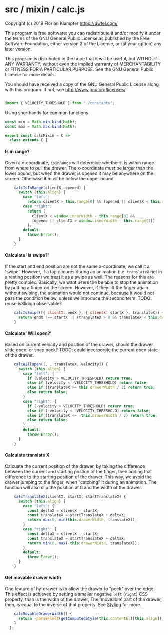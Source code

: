 # src / mixin / calc.js
Copyright (c) 2018 Florian Klampfer <https://qwtel.com/>

This program is free software: you can redistribute it and/or modify
it under the terms of the GNU General Public License as published by
the Free Software Foundation, either version 3 of the License, or
(at your option) any later version.

This program is distributed in the hope that it will be useful,
but WITHOUT ANY WARRANTY; without even the implied warranty of
MERCHANTABILITY or FITNESS FOR A PARTICULAR PURPOSE.  See the
GNU General Public License for more details.

You should have received a copy of the GNU General Public License
along with this program.  If not, see <http://www.gnu.org/licenses/>.


```js

import { VELOCITY_THRESHOLD } from "./constants";
```

Using shorthands for common functions


```js
const min = Math.min.bind(Math);
const max = Math.max.bind(Math);

export const calcMixin = C =>
  class extends C {
```

#### Is in range?
Given a x-coordinate, `isInRange` will  determine whether it is within range from where
to pull the drawer. The x-coordinate *must* be larger than the lower bound,
but when the drawer is opened it may be anywhere on the screen.
Otherwise it must be below the upper bound.


```js
    calcIsInRange(clientX, opened) {
      switch (this.align) {
        case "left":
          return clientX > this.range[0] && (opened || clientX < this.range[1]);
        case "right":
          return (
            clientX < window.innerWidth - this.range[0] &&
            (opened || clientX > window.innerWidth - this.range[1])
          );
        default:
          throw Error();
      }
    }
```

#### Calculate 'Is swipe?'
If the start and end position are not the same x-coordinate, we call it a 'swipe'.
However, if a tap occures during an animation (i.e. `translateX` not in a resting position)
we treat it as a swipe as well. The reasons for this are pretty complex:
Basically, we want users the be able to stop the animation by putting a finger on the screen.
However, if they lift the finger again without swiping, the animation would not continue,
because it would not pass the condition below, unless we introduce the second term.
TODO: reuse isSlidign observable?


```js
    calcIsSwipe([{ clientX: endX }, { clientX: startX }, translateX]) {
      return endX !== startX || (translateX > 0 && translateX < this.drawerWidth);
    }
```

#### Calculate 'Will open?'
Based on current velocity and position of the drawer,
should the drawer slide open, or snap back?
TODO: could incorporate the current open state of the drawer.


```js
    calcWillOpen([, , translateX, velocity]) {
      switch (this.align) {
        case "left": {
          if (velocity > VELOCITY_THRESHOLD) return true;
          else if (velocity < -VELOCITY_THRESHOLD) return false;
          else if (translateX >= this.drawerWidth / 2) return true;
          else return false;
        }
        case "right": {
          if (-velocity > VELOCITY_THRESHOLD) return true;
          else if (-velocity < -VELOCITY_THRESHOLD) return false;
          else if (translateX <= -this.drawerWidth / 2) return true;
          else return false;
        }
        default:
          throw Error();
      }
    }
```

#### Calculate translate X
Calcuate the current position of the drawer,
by taking the difference between the current and starting postion of the finger,
then adding that difference to the starting position of the drawer.
This way, we avoid the drawer jumping to the finger, when "catching" it during an animation.
The function will also clip the position at 0 and the width of the drawer.


```js
    calcTranslateX(clientX, startX, startTranslateX) {
      switch (this.align) {
        case "left": {
          const deltaX = clientX - startX;
          const translateX = startTranslateX + deltaX;
          return max(0, min(this.drawerWidth, translateX));
        }
        case "right": {
          const deltaX = clientX - startX;
          const translateX = startTranslateX + deltaX;
          return min(0, max(-this.drawerWidth, translateX));
        }
        default:
          throw Error();
      }
    }
```

#### Get movable drawer width
One feature of hy-drawer is to allow the drawer to "peek" over the edge.
This effect is achieved by setting a smaller negative `left` (`right`) CSS property,
than is the width of the drawer,
The 'moveable' part of the drawer, then, is equal to the inverse of that property.
See [Styling](../../styling.md) for more.


```js
    calcMovableDrawerWidth() {
      return -parseFloat(getComputedStyle(this.contentEl)[this.align]);
    }
  };
```


